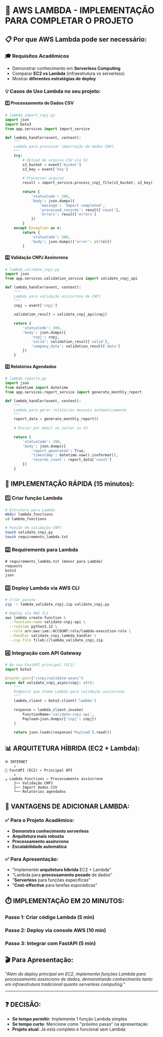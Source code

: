 # 🚀 AWS LAMBDA - IMPLEMENTAÇÃO PARA COMPLETAR O PROJETO

## 📋 Por que AWS Lambda pode ser necessário:

### 🎓 **Requisitos Acadêmicos**
- Demonstrar conhecimento em **Serverless Computing**
- Comparar **EC2 vs Lambda** (infraestrutura vs serverless)
- Mostrar **diferentes estratégias de deploy**

### 💡 **Casos de Uso Lambda no seu projeto:**

#### 1️⃣ **Processamento de Dados CSV**
```python
# lambda_import_cnpj.py
import json
import boto3
from app.services import import_service

def lambda_handler(event, context):
    """
    Lambda para processar importação de dados CNPJ
    """
    try:
        # Upload de arquivo CSV via S3
        s3_bucket = event['bucket']
        s3_key = event['key']
        
        # Processar arquivo
        result = import_service.process_cnpj_file(s3_bucket, s3_key)
        
        return {
            'statusCode': 200,
            'body': json.dumps({
                'message': 'Import completed',
                'processed_records': result['count'],
                'errors': result['errors']
            })
        }
    except Exception as e:
        return {
            'statusCode': 500,
            'body': json.dumps({'error': str(e)})
        }
```

#### 2️⃣ **Validação CNPJ Assíncrona**
```python
# lambda_validate_cnpj.py
import json
from app.services.validation_service import validate_cnpj_api

def lambda_handler(event, context):
    """
    Lambda para validação assíncrona de CNPJ
    """
    cnpj = event['cnpj']
    
    validation_result = validate_cnpj_api(cnpj)
    
    return {
        'statusCode': 200,
        'body': json.dumps({
            'cnpj': cnpj,
            'valid': validation_result['valid'],
            'company_data': validation_result['data']
        })
    }
```

#### 3️⃣ **Relatórios Agendados**
```python
# lambda_reports.py
import json
from datetime import datetime
from app.services.report_service import generate_monthly_report

def lambda_handler(event, context):
    """
    Lambda para gerar relatórios mensais automaticamente
    """
    report_data = generate_monthly_report()
    
    # Enviar por email ou salvar no S3
    
    return {
        'statusCode': 200,
        'body': json.dumps({
            'report_generated': True,
            'timestamp': datetime.now().isoformat(),
            'records_count': report_data['count']
        })
    }
```

## 🔧 **IMPLEMENTAÇÃO RÁPIDA (15 minutos):**

### 1️⃣ **Criar função Lambda**
```bash
# Estrutura para Lambda
mkdir lambda_functions
cd lambda_functions

# Função de validação CNPJ
touch validate_cnpj.py
touch requirements_lambda.txt
```

### 2️⃣ **Requirements para Lambda**
```txt
# requirements_lambda.txt (menor para Lambda)
requests
boto3
json
```

### 3️⃣ **Deploy Lambda via AWS CLI**
```bash
# Criar pacote
zip -r lambda_validate_cnpj.zip validate_cnpj.py

# Deploy via AWS CLI
aws lambda create-function \
  --function-name validate-cnpj-api \
  --runtime python3.12 \
  --role arn:aws:iam::ACCOUNT:role/lambda-execution-role \
  --handler validate_cnpj.lambda_handler \
  --zip-file fileb://lambda_validate_cnpj.zip
```

### 4️⃣ **Integração com API Gateway**
```python
# Na sua FastAPI principal (EC2)
import boto3

@router.post("/cnpj/validate-async")
async def validate_cnpj_async(cnpj: str):
    """
    Endpoint que chama Lambda para validação assíncrona
    """
    lambda_client = boto3.client('lambda')
    
    response = lambda_client.invoke(
        FunctionName='validate-cnpj-api',
        Payload=json.dumps({'cnpj': cnpj})
    )
    
    return json.loads(response['Payload'].read())
```

## 📊 **ARQUITETURA HÍBRIDA (EC2 + Lambda):**

```
🌐 INTERNET
    ↓
🏢 FastAPI (EC2) ← Principal API
    ↓
☁️ Lambda Functions ← Processamento assíncrono
    ├── Validação CNPJ
    ├── Import dados CSV  
    └── Relatórios agendados
```

## 🎯 **VANTAGENS DE ADICIONAR LAMBDA:**

### ✅ **Para o Projeto Acadêmico:**
- **Demonstra conhecimento serverless**
- **Arquitetura mais robusta**
- **Processamento assíncrono**
- **Escalabilidade automática**

### ✅ **Para Apresentação:**
- "Implementei **arquitetura híbrida** EC2 + Lambda"
- "Lambda para **processamento pesado** de dados"
- "**Serverless** para funções específicas"
- "**Cost-effective** para tarefas esporádicas"

## ⏱️ **IMPLEMENTAÇÃO EM 20 MINUTOS:**

### Passo 1: Criar código Lambda (5 min)
### Passo 2: Deploy via console AWS (10 min)  
### Passo 3: Integrar com FastAPI (5 min)

## 🎬 **Para Apresentação:**
*"Além do deploy principal em EC2, implementei funções Lambda para processamento assíncrono de dados, demonstrando conhecimento tanto em infraestrutura tradicional quanto serverless computing."*

---

## ❓ **DECISÃO:**
- **Se tempo permitir**: Implemente 1 função Lambda simples
- **Se tempo curto**: Mencione como "próximo passo" na apresentação
- **Projeto atual**: Já está completo e funcional sem Lambda